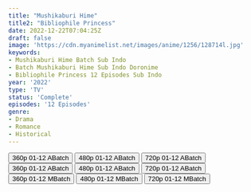 ```yaml
---
title: "Mushikaburi Hime"
title2: "Bibliophile Princess"
date: 2022-12-22T07:04:25Z
draft: false
image: 'https://cdn.myanimelist.net/images/anime/1256/128714l.jpg'
keywords:
- Mushikaburi Hime Batch Sub Indo
- Batch Mushikaburi Hime Sub Indo Doronime
- Bibliophile Princess 12 Episodes Sub Indo
year: '2022'
type: 'TV'
status: 'Complete'
episodes: '12 Episodes'
genre:
- Drama
- Romance
- Historical
---
```


<div class="d-g gg-5 gtc-r ai-c">
<button onclick="window.open('?barcz=20221222_Mushihime-360p-zip/Mushihime_360p','_blank')">360p 01-12 ABatch</button>
<button onclick="window.open('?barcz=20221222_Mushihime-360p-zip/Mushihime_480p','_blank')">480p 01-12 ABatch</button>
<button onclick="window.open('?barcz=20221222_Mushihime-360p-zip/Mushihime_720p','_blank')">720p 01-12 ABatch</button>
<button onclick="window.open('?barc=SirGMOSCVN_20221223/Batch/1-12/Kuramanime-BBLPC-1_12-Mp4360','_blank')">360p 01-12 ABatch</button>
<button onclick="window.open('?barc=SirGMOSCVN_20221223/Batch/1-12/Kuramanime-BBLPC-1_12-Mp4480','_blank')">480p 01-12 ABatch</button>
<button onclick="window.open('?barc=SirGMOSCVN_20221223/Batch/1-12/Kuramanime-BBLPC-1_12-Mp4720','_blank')">720p 01-12 ABatch</button>
<button onclick="window.open('?bmed=i9xhhzdp88pt3q4','_blank')">360p 01-12 MBatch</button>
<button onclick="window.open('?bmed=5a7t3os7pdiqvf8','_blank')">480p 01-12 MBatch</button>
<button onclick="window.open('?bmed=9yll9t6jqzjt1yp','_blank')">720p 01-12 MBatch</button>
</div>